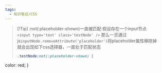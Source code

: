 ```yaml
---
tags:
  - 知识笔记/CSS
---
```

>[!Tip] :not(:placeholder-shown)一直被匹配
>假设存在一个input节点`<input type='text' class='testNode' />`
>那么一旦通过js`inputNode.removeAttribute('placeholder')`将placeholder属性移除掉
>就会出现如下css选择器，一直处于匹配状态
>```css
>.testNode:not(:placeholder-shown) {
  color: red;
}
>```

